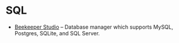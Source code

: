 # SQL

* [Beekeeper Studio](https://www.beekeeperstudio.io/) – Database manager which supports MySQL, Postgres, SQLite, and SQL Server.

